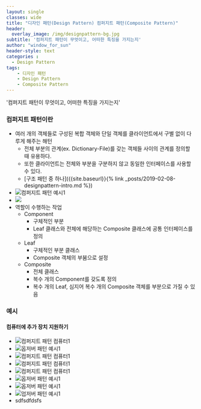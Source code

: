 ```yaml
--- 
layout: single
classes: wide
title: "디자인 패턴(Design Pattern) 컴퍼지트 패턴(Composite Pattern)"
header:
  overlay_image: /img/designpattern-bg.jpg
subtitle: '컴퍼지트 패턴이 무엇이고, 어떠한 특징을 가지는지'
author: "window_for_sun"
header-style: text
categories :
  - Design Pattern
tags:
    - 디자인 패턴
    - Design Pattern
    - Composite Pattern
---  
```


'컴퍼지트 패턴이 무엇이고, 어떠한 특징을 가지는지'

### 컴퍼지트 패턴이란
  - 여러 개의 객체들로 구성된 복합 객체와 단일 객체를 클라이언트에서 구별 없이 다루게 해주는 해턴
    - 전체 부분의 관계(ex. Dictionary-File)를 갖는 객체들 사이의 관계를 정의할 때 유용하다.
    - 또한 클라이언트는 전체와 부분을 구분하지 않고 동일한 인터페이스를 사용할 수 있다.
    - [구조 패턴 중 하나]({{site.baseurl}}{% link _posts/2019-02-08-designpattern-intro.md %})
  - ![컴퍼지트 패턴 예시1](/img/designpattern-composite-ex-1-classdiagram.png)
  - <img src="{{site.baseurl}}/path/img/designpattern-composite-ex-1-classdiagram.png">
  - 역할이 수행하는 작업
    - Component
      - 구체적인 부분
      - Leaf 클래스와 전체에 해당하는 Composite 클래스에 공통 인터페이스를 정의
    - Leaf
      - 구체적인 부분 클래스
      - Composite 객체의 부붐으로 설정
    - Composite
      - 전체 클래스
      - 복수 개의 Component를 갖도록 정의
      - 복수 개의 Leaf, 심지어 복수 개의 Composite 객체를 부분으로 가질 수 있음
      
### 예시
#### 컴퓨터에 추가 장치 지원하기
- ![컴퍼지트 패턴 컴퓨터1](/img/designpattern-composite-computer-1-classdiagram.png)
- ![옵저버 패턴 예시1](/img/designpattern-observer-ex-1-classdiagram.png)
- ![컴퍼지트 패턴 컴퓨터1](/img/designpattern-composite-computer-1-classdiagram.png)
- ![컴퍼지트 패턴 컴퓨터1](/img/designpattern-composite-computer-1-classdiagram.png)
- ![컴퍼지트 패턴 컴퓨터1](/img/designpattern-composite-computer-1-classdiagram.png)
- ![옵저버 패턴 예시1](/img/designpattern-observer-ex-1-classdiagram.png)
- ![옵저버 패턴 예시1](/img/designpattern-observer-ex-1-classdiagram.png)
- ![업저버 패턴 예시1](/img/designpattern-observer-ex-1-classdiagram.png)
- sdfsdfdsfs